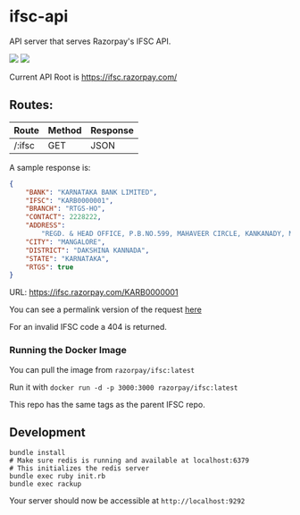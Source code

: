 # ifsc-api

API server that serves Razorpay's IFSC API.

[![](https://images.microbadger.com/badges/image/razorpay/ifsc:1.1.7.svg)](https://microbadger.com/images/razorpay/ifsc:1.1.7) [![](https://images.microbadger.com/badges/version/razorpay/ifsc:1.1.7.svg)](https://microbadger.com/images/razorpay/ifsc:1.1.7)

Current API Root is <https://ifsc.razorpay.com/>

## Routes:

| Route  | Method | Response |
| ------ | ------ | -------- |
| /:ifsc | GET    | JSON     |

A sample response is:

```json
{
    "BANK": "KARNATAKA BANK LIMITED",
    "IFSC": "KARB0000001",
    "BRANCH": "RTGS-HO",
    "CONTACT": 2228222,
    "ADDRESS":
        "REGD. & HEAD OFFICE, P.B.NO.599, MAHAVEER CIRCLE, KANKANADY, MANGALORE - 575002",
    "CITY": "MANGALORE",
    "DISTRICT": "DAKSHINA KANNADA",
    "STATE": "KARNATAKA",
    "RTGS": true
}
```

URL: <https://ifsc.razorpay.com/KARB0000001>

You can see a permalink version of the request [here](http://hurl.eu/hurls/e1d4d8d04d804d72a7506009d19cab583b6549e6/192c7eda180f9537d47e0abe8f7b7c7fa4b419db)

For an invalid IFSC code a 404 is returned.

### Running the Docker Image

You can pull the image from `razorpay/ifsc:latest`

Run it with `docker run -d -p 3000:3000 razorpay/ifsc:latest`

This repo has the same tags as the parent IFSC repo.

## Development

```
bundle install
# Make sure redis is running and available at localhost:6379
# This initializes the redis server
bundle exec ruby init.rb
bundle exec rackup
```

Your server should now be accessible at `http://localhost:9292`
